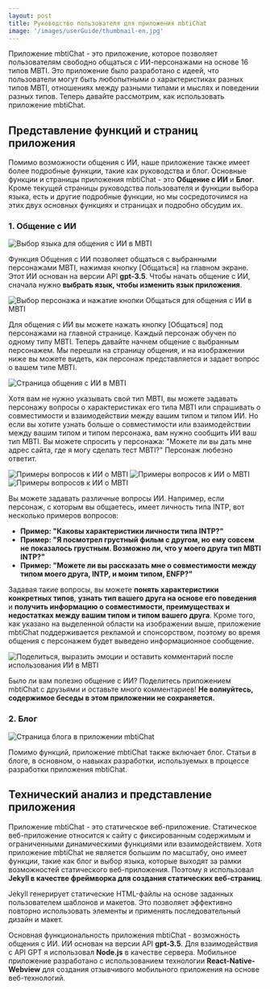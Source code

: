 ```yaml
---
layout: post
title: Руководство пользователя для приложения mbtiChat
image: '/images/userGuide/thumbnail-en.jpg'
---
```

Приложение mbtiChat - это приложение, которое позволяет пользователям свободно общаться с ИИ-персонажами на основе 16 типов MBTI. Это приложение было разработано с идеей, что пользователи могут быть любопытными о характеристиках разных типов MBTI, отношениях между разными типами и мыслях и поведении разных типов. Теперь давайте рассмотрим, как использовать приложение mbtiChat.

## Представление функций и страниц приложения
Помимо возможности общения с ИИ, наше приложение также имеет более подробные функции, такие как руководства и блог. Основные функции и страницы приложения mbtiChat - это **Общение с ИИ** и **Блог**. Кроме текущей страницы руководства пользователя и функции выбора языка, есть и другие подробные функции, но мы сосредоточимся на этих двух основных функциях и страницах и подробно обсудим их.

### 1. Общение с ИИ
![Выбор языка для общения с ИИ в MBTI](/images/userGuide/userguide-1.jpg)

Функция Общения с ИИ позволяет общаться с выбранными персонажами MBTI, нажимая кнопку [Общаться] на главном экране. Этот ИИ основан на версии API **gpt-3.5**. Чтобы начать общение с ИИ, сначала нужно **выбрать язык, чтобы изменить язык приложения**.

![Выбор персонажа и нажатие кнопки Общаться для общения с ИИ в MBTI](/images/userGuide/userguide-2.jpg)

Для общения с ИИ вы можете нажать кнопку [Общаться] под персонажами на главной странице. Каждый персонаж обучен по одному типу MBTI. Теперь давайте начнем общение с выбранным персонажем. Мы перешли на страницу общения, и на изображении ниже вы можете видеть, как персонаж представляется и задает вопрос о вашем типе MBTI.

![Страница общения с ИИ в MBTI](/images/userGuide/userguide-3.jpg)

Хотя вам не нужно указывать свой тип MBTI, вы можете задавать персонажу вопросы о характеристиках его типа MBTI или спрашивать о совместимости и взаимодействии между вашим типом и типом ИИ. Но если вы хотите узнать больше о совместимости или взаимодействии между вашим типом и типом персонажа, вам нужно сообщить ИИ ваш тип MBTI. Вы можете спросить у персонажа: "Можете ли вы дать мне адрес сайта, где я могу сделать тест MBTI?" Персонаж любезно ответит.

![Примеры вопросов к ИИ о MBTI](/images/userGuide/userguide-4.jpg)
![Примеры вопросов к ИИ о MBTI](/images/userGuide/userguide-5.jpg)
![Примеры вопросов к ИИ о MBTI](/images/userGuide/userguide-6.jpg)

Вы можете задавать различные вопросы ИИ. Например, если персонаж, с которым вы общаетесь, имеет личность типа INTP, вот несколько примеров вопросов:

- **Пример: "Каковы характеристики личности типа INTP?"**
- **Пример: "Я посмотрел грустный фильм с другом, но ему совсем не показалось грустным. Возможно ли, что у моего друга тип MBTI INTP?"**
- **Пример: "Можете ли вы рассказать мне о совместимости между типом моего друга, INTP, и моим типом, ENFP?"**

Задавая такие вопросы, вы можете **понять характеристики конкретных типов**, **узнать тип вашего друга на основе его поведения** и **получить информацию о совместимости, преимуществах и недостатках между вашим типом и типом вашего друга**. Кроме того, как указано на выделенной области на изображении выше, приложение mbtiChat поддерживается рекламой и спонсорством, поэтому во время общения с персонажем будет выведено информационное сообщение.

![Поделиться, выразить эмоции и оставить комментарий после использования ИИ в MBTI](/images/userGuide/userguide-7.jpg)

Было ли вам полезно общение с ИИ? Поделитесь приложением mbtiChat с друзьями и оставьте много комментариев! **Не волнуйтесь, содержимое беседы в этом приложении не сохраняется.**

### 2. Блог
![Страница блога в приложении mbtiChat](/images/userGuide/userguide-8.jpg)

Помимо функций, приложение mbtiChat также включает блог. Статьи в блоге, в основном, о навыках разработки, используемых в процессе разработки приложения mbtiChat.

## Технический анализ и представление приложения
Приложение mbtiChat - это статическое веб-приложение. Статическое веб-приложение относится к сайту с фиксированным содержимым и ограниченными динамическими функциями или взаимодействием. Хотя приложение mbtiChat не является большим по масштабу, оно имеет функции, такие как блог и выбор языка, которые выходят за рамки возможностей статического веб-приложения. Поэтому я использовал **Jekyll в качестве фреймворка для создания статических веб-страниц**.

Jekyll генерирует статические HTML-файлы на основе заданных пользователем шаблонов и макетов. Это позволяет эффективно повторно использовать элементы и применять последовательный дизайн и макет.

Основная функциональность приложения mbtiChat - возможность общения с ИИ. ИИ основан на версии API **gpt-3.5**. Для взаимодействия с API GPT я использовал **Node.js** в качестве сервера. Мобильное приложение разработано с использованием технологии **React-Native-Webview** для создания отзывчивого мобильного приложения на основе веб-технологий.
